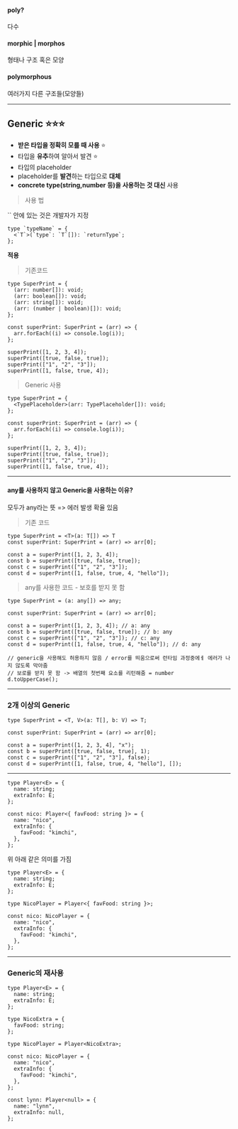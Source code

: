#### poly?

다수

#### morphic | morphos

형태나 구조 혹은 모양

#### polymorphous

여러가지 다른 구조들(모양들)

---

## Generic ⭐⭐⭐

- **받은 타입을 정확히 모를 때 사용** ⭐
- 타입을 **유추**하여 알아서 발견 ⭐
- 타입의 placeholder
- placeholder를 **발견**하는 타입으로 **대체**
- **concrete type(string,number 등)을 사용하는 것 대신** 사용

> 사용 법

`` 안에 있는 것은 개발자가 지정

```
type `typeName` = {
  <`T`>(`type`: `T`[]): `returnType`;
};
```

**적용**

> 기존코드

```
type SuperPrint = {
  (arr: number[]): void;
  (arr: boolean[]): void;
  (arr: string[]): void;
  (arr: (number | boolean)[]): void;
};

const superPrint: SuperPrint = (arr) => {
  arr.forEach((i) => console.log(i));
};

superPrint([1, 2, 3, 4]);
superPrint([true, false, true]);
superPrint(["1", "2", "3"]);
superPrint([1, false, true, 4]);
```

> Generic 사용

```
type SuperPrint = {
  <TypePlaceholder>(arr: TypePlaceholder[]): void;
};

const superPrint: SuperPrint = (arr) => {
  arr.forEach((i) => console.log(i));
};

superPrint([1, 2, 3, 4]);
superPrint([true, false, true]);
superPrint(["1", "2", "3"]);
superPrint([1, false, true, 4]);
```

---

#### any를 사용하지 않고 Generic을 사용하는 이유?

모두가 any라는 뜻 => 에러 발생 확율 있음

> 기존 코드

```
type SuperPrint = <T>(a: T[]) => T
const superPrint: SuperPrint = (arr) => arr[0];

const a = superPrint([1, 2, 3, 4]);
const b = superPrint([true, false, true]);
const c = superPrint(["1", "2", "3"]);
const d = superPrint([1, false, true, 4, "hello"]);

```

> any를 사용한 코드 - 보호를 받지 못 함

```
type SuperPrint = (a: any[]) => any;

const superPrint: SuperPrint = (arr) => arr[0];

const a = superPrint([1, 2, 3, 4]); // a: any
const b = superPrint([true, false, true]); // b: any
const c = superPrint(["1", "2", "3"]); // c: any
const d = superPrint([1, false, true, 4, "hello"]); // d: any

// generic을 사용해도 허용하지 않음 / error를 띄움으로써 런타임 과정중에ㅔ 에러가 나지 않도록 막아줌
// 보로를 받지 못 함 -> 배열의 첫번째 요소를 리턴해줌 = number
d.toUpperCase();
```

---

### 2개 이상의 Generic

```
type SuperPrint = <T, V>(a: T[], b: V) => T;

const superPrint: SuperPrint = (arr) => arr[0];

const a = superPrint([1, 2, 3, 4], "x");
const b = superPrint([true, false, true], 1);
const c = superPrint(["1", "2", "3"], false);
const d = superPrint([1, false, true, 4, "hello"], []);
```

---

```
type Player<E> = {
  name: string;
  extraInfo: E;
};

const nico: Player<{ favFood: string }> = {
  name: "nico",
  extraInfo: {
    favFood: "kimchi",
  },
};
```

위 아래 같은 의미를 가짐

```
type Player<E> = {
  name: string;
  extraInfo: E;
};

type NicoPlayer = Player<{ favFood: string }>;

const nico: NicoPlayer = {
  name: "nico",
  extraInfo: {
    favFood: "kimchi",
  },
};
```

---

### Generic의 재사용

```
type Player<E> = {
  name: string;
  extraInfo: E;
};

type NicoExtra = {
  favFood: string;
};

type NicoPlayer = Player<NicoExtra>;

const nico: NicoPlayer = {
  name: "nico",
  extraInfo: {
    favFood: "kimchi",
  },
};

const lynn: Player<null> = {
  name: "lynn",
  extraInfo: null,
};
```
